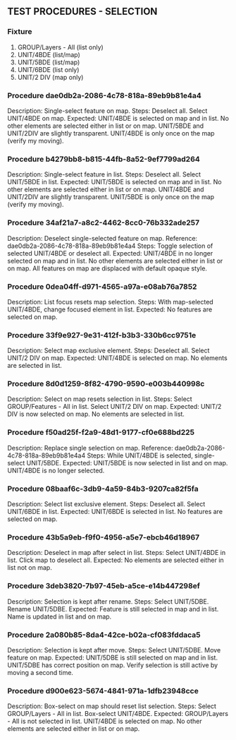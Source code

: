 ## TEST PROCEDURES - SELECTION

### Fixture
1. GROUP/Layers - All (list only)
2. UNIT/4BDE (list/map)
3. UNIT/5BDE (list/map)
4. UNIT/6BDE (list only)
5. UNIT/2 DIV (map only)

### Procedure dae0db2a-2086-4c78-818a-89eb9b81e4a4
Description: Single-select feature on map.
Steps: Deselect all. Select UNIT/4BDE on map.
Expected: UNIT/4BDE is selected on map and in list.
  No other elements are selected either in list or on map.
  UNIT/5BDE and UNIT/2DIV are slightly transparent.
  UNIT/4BDE is only once on the map (verify my moving).

### Procedure b4279bb8-b815-44fb-8a52-9ef7799ad264
Description: Single-select feature in list.
Steps: Deselect all. Select UNIT/5BDE in list.
Expected: UNIT/5BDE is selected on map and in list.
  No other elements are selected either in list or on map.
  UNIT/4BDE and UNIT/2DIV are slightly transparent.
  UNIT/5BDE is only once on the map (verify my moving).

### Procedure 34af21a7-a8c2-4462-8cc0-76b332ade257
Description: Deselect single-selected feature on map.
Reference: dae0db2a-2086-4c78-818a-89eb9b81e4a4
Steps: Toggle selection of selected UNIT/4BDE or deselect all.
Expected: UNIT/4BDE in no longer selected on map and in list.
  No other elements are selected either in list or on map.
  All features on map are displaced with default opaque style.

### Procedure 0dea04ff-d971-4565-a97a-e08ab76a7852
Description: List focus resets map selection.
Steps: With map-selected UNIT/4BDE, change focused element in list.
Expected: No features are selected on map.

### Procedure 33f9e927-9e31-412f-b3b3-330b6cc9751e
Description: Select map exclusive element.
Steps: Deselect all. Select UNIT/2 DIV on map.
Expected: UNIT/4BDE is selected on map.
  No elements are selected in list.

### Procedure 8d0d1259-8f82-4790-9590-e003b440998c
Description: Select on map resets selection in list.
Steps: Select GROUP/Features - All in list. Select UNIT/2 DIV on map.
Expected: UNIT/2 DIV is now selected on map.
  No elements are selected in list.

### Procedure f50ad25f-f2a9-48d1-9177-cf0e688bd225
Description: Replace single selection on map.
Reference: dae0db2a-2086-4c78-818a-89eb9b81e4a4
Steps: While UNIT/4BDE is selected, single-select UNIT/5BDE.
Expected: UNIT/5BDE is now selected in list and on map.
  UNIT/4BDE is no longer selected.

### Procedure 08baaf6c-3db9-4a59-84b3-9207ca82f5fa
Description: Select list exclusive element.
Steps: Deselect all. Select UNIT/6BDE in list.
Expected: UNIT/6BDE is selected in list.
  No features are selected on map.

### Procedure 43b5a9eb-f9f0-4956-a5e7-ebcb46d18967
Description: Deselect in map after select in list.
Steps: Select UNIT/4BDE in list. Click map to deselect all.
Expected: No elements are selected either in list not on map.

### Procedure 3deb3820-7b97-45eb-a5ce-e14b447298ef
Description: Selection is kept after rename.
Steps: Select UNIT/5DBE. Rename UNIT/5DBE.
Expected: Feature is still selected in map and in list.
  Name is updated in list and on map.

### Procedure 2a080b85-8da4-42ce-b02a-cf083fddaca5
Description: Selection is kept after move.
Steps: Select UNIT/5DBE. Move feature on map.
Expected: UNIT/5DBE is still selected on map and in list.
  UNIT/5DBE has correct position on map.
  Verify selection is still active by moving a second time.

### Procedure d900e623-5674-4841-971a-1dfb23948cce
Description: Box-select on map should reset list selection.
Steps: Select GROUP/Layers - All in list. Box-select UNIT/4BDE.
Expected: GROUP/Layers - All is not selected in list.
  UNIT/4BDE is selected on map.
  No other elements are selected either in list or on map.
